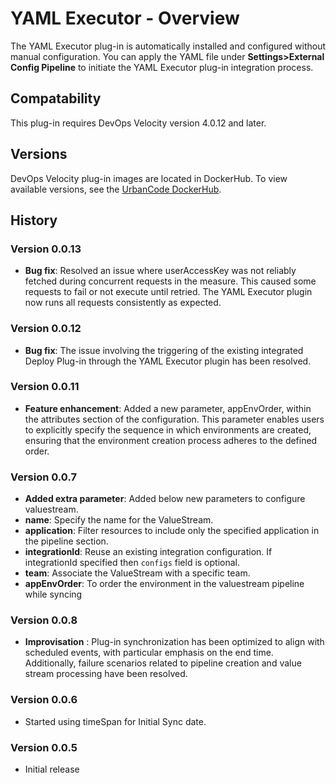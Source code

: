 
# YAML Executor - Overview

The YAML Executor plug-in is automatically installed and configured without manual configuration. You can apply the YAML file under **Settings>External Config Pipeline** to initiate the YAML Executor plug-in integration process.


## Compatability

This plug-in requires DevOps Velocity version 4.0.12 and later.

## Versions

DevOps Velocity plug-in images are located in DockerHub. To
view available versions, see the [UrbanCode DockerHub](https://hub.docker.com/r/urbancode/ucv-ext-yaml-executor/tags).


## History

### Version 0.0.13

* **Bug fix**: Resolved an issue where userAccessKey was not reliably fetched during concurrent requests in the measure. This caused some requests to fail or not execute until retried. The YAML Executor plugin now runs all requests consistently as expected.

### Version 0.0.12

* **Bug fix**: The issue involving the triggering of the existing integrated Deploy Plug-in through the YAML Executor plugin has been resolved.

### Version 0.0.11

* **Feature enhancement**: Added a new parameter, appEnvOrder, within the attributes section of the configuration. This parameter enables users to explicitly specify the sequence in which environments are created, ensuring that the environment creation process adheres to the defined order.

### Version 0.0.7

* **Added extra parameter**: Added below new parameters to configure valuestream.
* **name**: Specify the name for the ValueStream.
* **application**: Filter resources to include only the specified application in the pipeline section.
* **integrationId**: Reuse an existing integration configuration. If integrationId specified then `configs` field is optional.
* **team**: Associate the ValueStream with a specific team.
* **appEnvOrder**: To order the environment in the valuestream pipeline while syncing

### Version 0.0.8

* **Improvisation** : Plug-in synchronization has been optimized to align with scheduled events, with particular emphasis on the end time. Additionally, failure scenarios related to pipeline creation and value stream processing have been resolved.

### Version 0.0.6

* Started using timeSpan for Initial Sync date.

### Version 0.0.5

* Initial release
